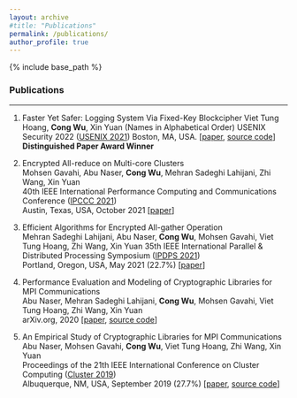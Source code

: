 ```yaml
---
layout: archive
#title: "Publications"
permalink: /publications/
author_profile: true
---
```

{% include base_path %}


### Publications
---

1. Faster Yet Safer: Logging System Via Fixed-Key Blockcipher
    Viet Tung Hoang, **Cong Wu**, Xin Yuan (Names in Alphabetical Order)
    USENIX Security 2022 ([USENIX 2021](https://www.usenix.org/conference/usenixsecurity22)) 
    Boston, MA, USA.  [[paper](https://www.usenix.org/system/files/sec22-hoang.pdf), [source code](https://github.com/TsongW/QuickLog)]
    **Distinguished Paper Award Winner**   

2. Encrypted All-reduce on Multi-core Clusters   
   Mohsen Gavahi, Abu Naser, **Cong Wu**, Mehran Sadeghi Lahijani, Zhi Wang, Xin Yuan   
   40th IEEE International Performance Computing and Communications Conference ([IPCCC 2021](https://www.ipccc.org/ipccc2021/main.php?page=1))   
   Austin, Texas, USA, October 2021 [[paper](https://ww2.cs.fsu.edu/~gavahi/publications.php_files/Encrypted_All-reduce_on_Multi-core_Clusters.pdf)]

3. Efficient Algorithms for Encrypted All-gather Operation   
   Mehran Sadeghi Lahijani, Abu Naser, **Cong Wu**, Mohsen Gavahi, Viet Tung Hoang, Zhi Wang, Xin Yuan 
   35th IEEE International Parallel &  Distributed Processing Symposium ([IPDPS 2021](https://www.ipdps.org/))   
   Portland, Oregon, USA, May 2021 (22.7%) [[paper](https://ieeexplore.ieee.org/document/9460464)] 

4. Performance Evaluation and Modeling of Cryptographic Libraries for MPI Communications   
  Abu Naser, Mehran Sadeghi Lahijani,  **Cong Wu**, Mohsen Gavahi, Viet Tung Hoang, Zhi Wang, Xin Yuan   
  arXiv.org, 2020  [[paper](https://arxiv.org/abs/2010.06139), [source code](https://github.com/abu-naser/Encrypted-MPI-Communication)]    

5. An Empirical Study of Cryptographic Libraries for MPI Communications   
  Abu Naser, Mohsen Gavahi, **Cong Wu**, Viet Tung Hoang, Zhi Wang, Xin Yuan   
  Proceedings of the 21th IEEE International Conference on Cluster Computing ([Cluster 2019](https://clustercomp.org/2019/))   
  Albuquerque, NM, USA, September 2019 (27.7%) [[paper](https://ieeexplore.ieee.org/abstract/document/8891033), [source code](https://github.com/abu-naser/Encrypted-MPI-Communication)]    
